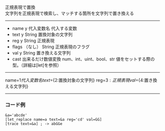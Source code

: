 正規表現で置換  
文字列を正規表現で検索し、マッチする箇所を文字列で置き換える

***
- name	y		代入変数名	代入する変数
- text	y		String	置換対象の文字列
- reg	y		String	正規表現
- flags		（なし）	String	正規表現のフラグ
- val	y		String	置き換える文字列
- cast		出来るだけ数値変換	num、int、uint、bool、str	値をセットする際の型。（詳細は[let]を参照）

***
name=${1{{代入変数名}}} text=${2:置換対象の文字列} reg=${3:正規表現} val=${4:置き換える文字列}

***
### コード例
~~~skynovel
&a='abcde'
[let_replace name=a text=&a reg='cd' val=GG]
[trace text=&a] ; -> abGGe
~~~

